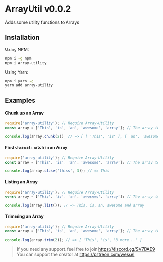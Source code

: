 # ArrayUtil v0.0.2
Adds some utility functions to Arrays

## Installation
Using NPM:
```sh
npm i -g npm
npm i array-utility
```
Using Yarn:
```sh
npm i yarn -g
yarn add array-utility
```

## Examples
#### Chunk up an Array
```js
require('array-utility'); // Require Array-Utility
const array = ['This', 'is', 'an', 'awesome', 'array']; // The array to chunk

console.log(array.chunk(2)); // => [ [ 'This', 'is' ], [ 'an', 'awesome' ], [ 'array' ] ]
```
#### Find closest match in an Array
```js
require('array-utility'); // Require Array-Utility
const array = ['This', 'is', 'an', 'awesome', 'array']; // The array to check

console.log(array.close('thiss', 3)); // => This
```
#### Listing an Array
```js
require('array-utility'); // Require Array-Utility
const array = ['This', 'is', 'an', 'awesome', 'array']; // The array to list

console.log(array.list()); // => This, is, an, awesome and array
``` 
#### Trimming an Array
```js
require('array-utility'); // Require Array-Utility
const array = ['This', 'is', 'an', 'awesome', 'array']; // The array to trim

console.log(array.trim(2)); // => [ 'This', 'is', '3 more...' ]
```
> If you need any support, feel free to join https://discord.gg/SV7DAE9
> You can support the creator at https://patreon.com/wessel